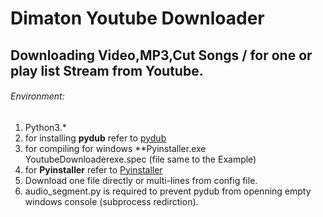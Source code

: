 # Dimaton Youtube Downloader
## Downloading Video,MP3,Cut Songs / for one or play list Stream from Youtube.
###### Environment:
1. Python3.*
2. for installing **pydub** refer to [pydub](https://github.com/jiaaro/pydub#dependencies)
3. for compiling for windows **Pyinstaller.exe YoutubeDownloaderexe.spec (file same to the Example)
4. for **Pyinstaller** refer to [Pyinstaller](https://github.com/pyinstaller/pyinstaller)
5. Download one file directly or multi-lines from config file.
6. audio_segment.py is required to prevent pydub from openning empty windows console (subprocess redirction). 
